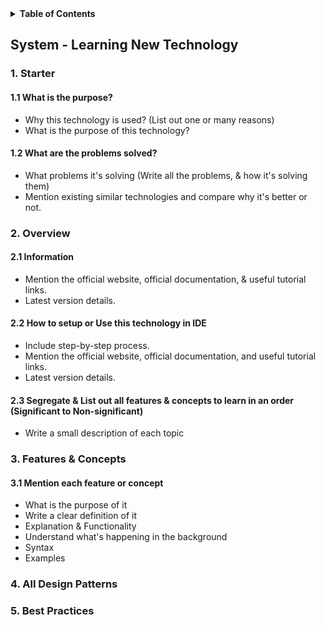 <details>
<summary> <b>Table of Contents</b> </summary>
<!-- MarkdownTOC -->

1. [Starter](#helpful-links)
2. [Overview](#sublime-text-settings)
3. [Features & Concepts](#packages-to-install)
4. [All Design Patterns](#packages-to-install)
5. [Best Practices](#packages-to-install)

<!-- /MarkdownTOC -->
</details>


## System - Learning New Technology

### 1. Starter 
  #### 1.1 What is the purpose?
   - Why this technology is used? (List out one or many reasons)
   - What is the purpose of this technology?
  #### 1.2 What are the problems solved?
  - What problems it's solving (Write all the problems, & how it's solving them)
  - Mention existing similar technologies and compare why it's better or not.

### 2. Overview
  #### 2.1 Information
   - Mention the official website, official documentation, & useful tutorial links.
   - Latest version details.
  
  #### 2.2 How to setup or Use this technology in IDE
   - Include step-by-step process.
   - Mention the official website, official documentation, and useful tutorial links.
   - Latest version details.
 
  #### 2.3 Segregate & List out all features & concepts to learn in an order (Significant to Non-significant)
   - Write a small description of each topic

### 3. Features & Concepts
  #### 3.1 Mention each feature or concept
   - What is the purpose of it
   - Write a clear definition of it
   - Explanation & Functionality
   - Understand what's happening in the background
   - Syntax
   - Examples
 

### 4. All Design Patterns



### 5. Best Practices


